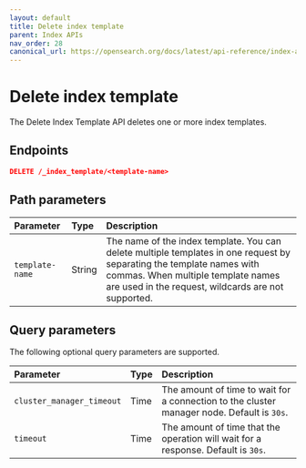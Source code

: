 ```yaml
---
layout: default
title: Delete index template
parent: Index APIs
nav_order: 28
canonical_url: https://opensearch.org/docs/latest/api-reference/index-apis/delete-index-template/
---
```


# Delete index template

The Delete Index Template API deletes one or more index templates.

## Endpoints

```json
DELETE /_index_template/<template-name>
```

## Path parameters

Parameter | Type | Description
:--- | :--- | :---
`template-name` | String | The name of the index template. You can delete multiple templates in one request by separating the template names with commas. When multiple template names are used in the request, wildcards are not supported.

## Query parameters

The following optional query parameters are supported.

Parameter | Type | Description
:--- | :--- | :---
`cluster_manager_timeout` | Time | The amount of time to wait for a connection to the cluster manager node. Default is `30s`.
`timeout` | Time | The amount of time that the operation will wait for a response. Default is `30s`.
